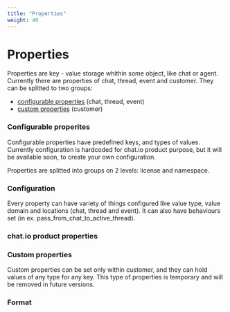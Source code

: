 ```yaml
---
title: "Properties"
weight: 40
---
```


# Properties

Properties are key - value storage whithin some object, like chat or agent. Currently there are properties of chat, thread, event and customer. They can be splitted to two groups:

 - [configurable properties](#configurable-properties) (chat, thread, event)
 - [custom properties](#custom-properties) (customer)

 
### Configurable properites

Configurable properties have predefined keys, and types of values. Currently configuration is hardcoded for chat.io product purpose, but it will be available soon, to create your own configuration.

Properties are splitted into groups on 2 levels: license and namespace.


### Configuration

Every property can have variety of things configured like value type, value domain and locations (chat, thread and event). It can also have behaviours set (in ex. pass_from_chat_to_active_thread).

### chat.io product properties

### Custom properties

Custom properties can be set only within customer, and they can hold values of any type for any key. This type of properties is temporary and will be removed in future versions.


### Format

